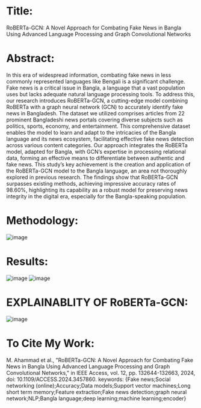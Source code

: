 # Title:
RoBERTa-GCN: A Novel Approach for Combating Fake News in Bangla Using Advanced Language Processing and Graph Convolutional Networks
# Abstract:
In this era of widespread information, combating fake news in less commonly represented
languages like Bengali is a significant challenge. Fake news is a critical issue in Bangla, a language that
a vast population uses but lacks adequate natural language processing tools. To address this, our research
introduces RoBERTa-GCN, a cutting-edge model combining RoBERTa with a graph neural network (GCN)
to accurately identify fake news in Bangladesh. The dataset we utilized comprises articles from 22 prominent
Bangladeshi news portals covering diverse subjects such as politics, sports, economy, and entertainment. This
comprehensive dataset enables the model to learn and adapt to the intricacies of the Bangla language and its
news ecosystem, facilitating effective fake news detection across various content categories. Our approach
integrates the RoBERTa model, adapted for Bangla, with GCN’s expertise in processing relational data,
forming an effective means to differentiate between authentic and fake news. This study’s key achievement
is the creation and application of the RoBERTa-GCN model to the Bangla language, an area not thoroughly
explored in previous research. The findings show that RoBERTa-GCN surpasses existing methods, achieving
impressive accuracy rates of 98.60%, highlighting its capability as a robust model for preserving news
integrity in the digital era, especially for the Bangla-speaking population.

# Methodology:
![image](https://github.com/user-attachments/assets/7aab07b4-5815-40be-90d0-a29bd1f6e563)

# Results:
![image](https://github.com/user-attachments/assets/18889d23-169a-4a19-9b93-45616abb91b8)
![image](https://github.com/user-attachments/assets/c3ecafc1-3216-4481-a28d-ccb48c06f267)

# EXPLAINABLITY OF RoBERTa-GCN:
![image](https://github.com/user-attachments/assets/a4405d41-5233-460b-acca-652b12bea094)

# To Cite My Work: 
M. Ahammad et al., "RoBERTa-GCN: A Novel Approach for Combating Fake News in Bangla Using Advanced Language Processing and Graph Convolutional Networks," in IEEE Access, vol. 12, pp. 132644-132663, 2024, doi: 10.1109/ACCESS.2024.3457860.
keywords: {Fake news;Social networking (online);Accuracy;Data models;Support vector machines;Long short term memory;Feature extraction;Fake news detection;graph neural network;NLP;Bangla language;deep learning;machine learning;encoder}




